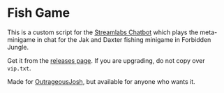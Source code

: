 # Fish Game

This is a custom script for the [Streamlabs Chatbot](https://streamlabs.com/chatbot) which plays the meta-minigame in chat for the Jak and Daxter fishing minigame in Forbidden Jungle.

Get it from the [releases page](https://github.com/tmercswims/fishgame/releases). If you are upgrading, do not copy over `vip.txt`.

Made for [OutrageousJosh](https://www.twitch.tv/outrageousjosh), but available for anyone who wants it.
